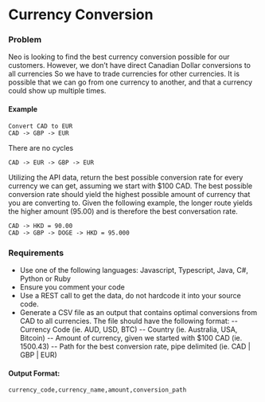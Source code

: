# Currency Conversion

### Problem
Neo is looking to find the best currency conversion possible for our customers.
However, we don’t have direct Canadian Dollar conversions to all currencies
So we have to trade currencies for other currencies.
It is possible that we can go from one currency to another, and that a currency could show up multiple times.

#### Example
```shell
Convert CAD to EUR
CAD -> GBP -> EUR
```

There are no cycles
```shell
CAD -> EUR -> GBP -> EUR
```

Utilizing the API data, return the best possible conversion rate for every currency we can get,
assuming we start with $100 CAD. The best possible conversion rate should yield the highest possible
amount of currency that you are converting to.
Given the following example, the longer route yields the higher amount (95.00) and
is therefore the best conversation rate.

```shell
CAD -> HKD = 90.00
CAD -> GBP -> DOGE -> HKD = 95.000
```

### Requirements
- Use one of the following languages: Javascript, Typescript, Java, C#, Python or Ruby
- Ensure you comment your code
- Use a REST call to get the data, do not hardcode it into your source code.
- Generate a CSV file as an output that contains optimal conversions from CAD to all currencies.
The file should have the following format:
 -- Currency Code (ie. AUD, USD, BTC)
 -- Country (ie. Australia, USA, Bitcoin)
 -- Amount of currency, given we started with $100 CAD (ie. 1500.43)
 -- Path for the best conversion rate, pipe delimited (ie. CAD | GBP | EUR)
 
 #### Output Format:
 `currency_code,currency_name,amount,conversion_path`
 